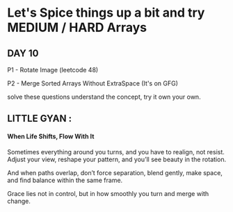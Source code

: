 # Let's Spice things up a bit and try MEDIUM / HARD Arrays 

## DAY 10

P1 - Rotate Image (leetcode 48)

P2 - Merge Sorted Arrays Without ExtraSpace (It's on GFG)

solve these questions understand the concept, try it own your own.

## LITTLE GYAN : 

#### When Life Shifts, Flow With It

Sometimes everything around you turns, and you have to realign, not resist. Adjust your view, reshape your pattern, and you’ll see beauty in the rotation.

And when paths overlap, don’t force separation, blend gently, make space, and find balance within the same frame.

Grace lies not in control, but in how smoothly you turn and merge with change.





